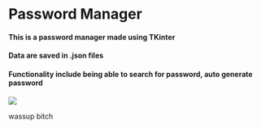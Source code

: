 # Password Manager
#### This is a password manager made using TKinter
#### Data are saved in .json files
#### Functionality include being able to search for password, auto generate password

<img src="https://s9.gifyu.com/images/YXgAGFEOfl.gif"> 




wassup bitch
